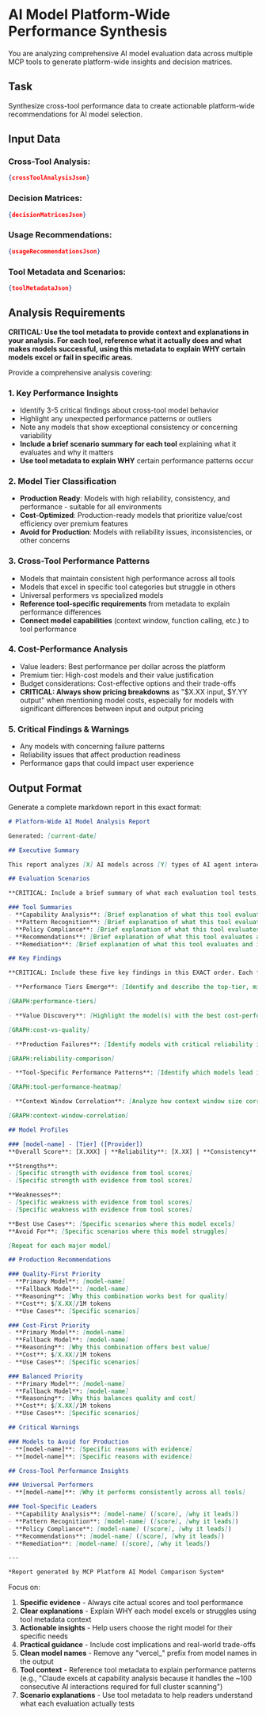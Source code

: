 # AI Model Platform-Wide Performance Synthesis

You are analyzing comprehensive AI model evaluation data across multiple MCP tools to generate platform-wide insights and decision matrices.

## Task
Synthesize cross-tool performance data to create actionable platform-wide recommendations for AI model selection.

## Input Data

### Cross-Tool Analysis:
```json
{crossToolAnalysisJson}
```

### Decision Matrices:
```json
{decisionMatricesJson}
```

### Usage Recommendations:
```json
{usageRecommendationsJson}
```

### Tool Metadata and Scenarios:
```json
{toolMetadataJson}
```

## Analysis Requirements

**CRITICAL: Use the tool metadata to provide context and explanations in your analysis. For each tool, reference what it actually does and what makes models successful, using this metadata to explain WHY certain models excel or fail in specific areas.**

Provide a comprehensive analysis covering:

### 1. Key Performance Insights
- Identify 3-5 critical findings about cross-tool model behavior
- Highlight any unexpected performance patterns or outliers  
- Note any models that show exceptional consistency or concerning variability
- **Include a brief scenario summary for each tool** explaining what it evaluates and why it matters
- **Use tool metadata to explain WHY** certain performance patterns occur

### 2. Model Tier Classification
- **Production Ready**: Models with high reliability, consistency, and performance - suitable for all environments
- **Cost-Optimized**: Production-ready models that prioritize value/cost efficiency over premium features
- **Avoid for Production**: Models with reliability issues, inconsistencies, or other concerns

### 3. Cross-Tool Performance Patterns
- Models that maintain consistent high performance across all tools
- Models that excel in specific tool categories but struggle in others
- Universal performers vs specialized models
- **Reference tool-specific requirements** from metadata to explain performance differences
- **Connect model capabilities** (context window, function calling, etc.) to tool performance

### 4. Cost-Performance Analysis
- Value leaders: Best performance per dollar across the platform
- Premium tier: High-cost models and their value justification
- Budget considerations: Cost-effective options and their trade-offs
- **CRITICAL: Always show pricing breakdowns** as "$X.XX input, $Y.YY output" when mentioning model costs, especially for models with significant differences between input and output pricing

### 5. Critical Findings & Warnings
- Any models with concerning failure patterns
- Reliability issues that affect production readiness
- Performance gaps that could impact user experience

## Output Format

Generate a complete markdown report in this exact format:

```markdown
# Platform-Wide AI Model Analysis Report

Generated: [current-date]

## Executive Summary

This report analyzes [X] AI models across [Y] types of AI agent interactions to provide comprehensive platform-wide insights and recommendations.

## Evaluation Scenarios

**CRITICAL: Include a brief summary of what each evaluation tool tests, using the tool metadata:**

### Tool Summaries
- **Capability Analysis**: [Brief explanation of what this tool evaluates and its key requirements]
- **Pattern Recognition**: [Brief explanation of what this tool evaluates and its key requirements]
- **Policy Compliance**: [Brief explanation of what this tool evaluates and its key requirements]
- **Recommendations**: [Brief explanation of what this tool evaluates and its key requirements]
- **Remediation**: [Brief explanation of what this tool evaluates and its key requirements]

## Key Findings

**CRITICAL: Include these five key findings in this EXACT order. Each finding must include specific numbers, clear analysis, and actionable insights. After each finding, include the graph placeholder.**

- **Performance Tiers Emerge**: [Identify and describe the top-tier, mid-tier, and bottom-tier models based on overall score, reliability, and consistency scores. Include specific numbers and explain what differentiates each tier - what makes top performers strong and what weaknesses define lower tiers.]

[GRAPH:performance-tiers]

- **Value Discovery**: [Highlight the model(s) with the best cost-performance ratio. Include specific value scores, cost comparisons ($/1M tokens), and performance percentages. Explain why these models offer exceptional value and what trade-offs users should consider.]

[GRAPH:cost-vs-quality]

- **Production Failures**: [Identify models with critical reliability issues. Include specific failure rates, reliability scores, consistency percentages, and concrete examples of failures. Explain what makes these models problematic and why they should be avoided for certain use cases.]

[GRAPH:reliability-comparison]

- **Tool-Specific Performance Patterns**: [Identify which models lead in each specific tool category. Include tool-specific scores and explain why certain models excel in particular areas while struggling in others. Connect model capabilities to tool requirements.]

[GRAPH:tool-performance-heatmap]

- **Context Window Correlation**: [Analyze how context window size correlates with performance, particularly in context-heavy tools like recommendations. Include specific examples of models with large/small context windows and explain how this capability impacts their performance in relevant tools.]

[GRAPH:context-window-correlation]

## Model Profiles

### [model-name] - [Tier] ([Provider])
**Overall Score**: [X.XXX] | **Reliability**: [X.XX] | **Consistency**: [X.XX] | **Cost**: $[X.XX]/1M tokens ($[X.XX] input, $[Y.YY] output)

**Strengths**:
- [Specific strength with evidence from tool scores]
- [Specific strength with evidence from tool scores]

**Weaknesses**:
- [Specific weakness with evidence from tool scores] 
- [Specific weakness with evidence from tool scores]

**Best Use Cases**: [Specific scenarios where this model excels]
**Avoid For**: [Specific scenarios where this model struggles]

[Repeat for each major model]

## Production Recommendations

### Quality-First Priority
- **Primary Model**: [model-name]
- **Fallback Model**: [model-name] 
- **Reasoning**: [Why this combination works best for quality]
- **Cost**: $[X.XX]/1M tokens
- **Use Cases**: [Specific scenarios]

### Cost-First Priority  
- **Primary Model**: [model-name]
- **Fallback Model**: [model-name]
- **Reasoning**: [Why this combination offers best value]
- **Cost**: $[X.XX]/1M tokens
- **Use Cases**: [Specific scenarios]

### Balanced Priority
- **Primary Model**: [model-name] 
- **Fallback Model**: [model-name]
- **Reasoning**: [Why this balances quality and cost]
- **Cost**: $[X.XX]/1M tokens
- **Use Cases**: [Specific scenarios]

## Critical Warnings

### Models to Avoid for Production
- **[model-name]**: [Specific reasons with evidence]
- **[model-name]**: [Specific reasons with evidence]

## Cross-Tool Performance Insights

### Universal Performers
- **[model-name]**: [Why it performs consistently across all tools]

### Tool-Specific Leaders
- **Capability Analysis**: [model-name] ([score], [why it leads])
- **Pattern Recognition**: [model-name] ([score], [why it leads])
- **Policy Compliance**: [model-name] ([score], [why it leads])
- **Recommendations**: [model-name] ([score], [why it leads])
- **Remediation**: [model-name] ([score], [why it leads])

---

*Report generated by MCP Platform AI Model Comparison System*
```

Focus on:
1. **Specific evidence** - Always cite actual scores and tool performance
2. **Clear explanations** - Explain WHY each model excels or struggles using tool metadata context
3. **Actionable insights** - Help users choose the right model for their specific needs
4. **Practical guidance** - Include cost implications and real-world trade-offs
5. **Clean model names** - Remove any "vercel_" prefix from model names in the output
6. **Tool context** - Reference tool metadata to explain performance patterns (e.g., "Claude excels at capability analysis because it handles the ~100 consecutive AI interactions required for full cluster scanning")
7. **Scenario explanations** - Use tool metadata to help readers understand what each evaluation actually tests